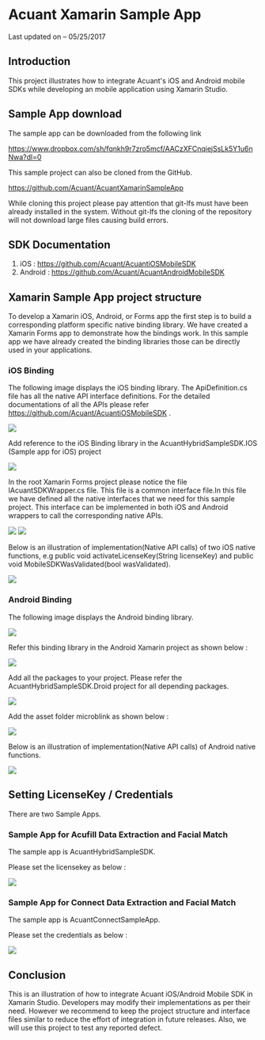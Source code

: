 # Acuant Xamarin Sample App

Last updated on – 05/25/2017


## Introduction

This project illustrates how to integrate Acuant's iOS and Android mobile SDKs while developing an mobile application using Xamarin Studio.

## Sample App download 

 The sample app can be downloaded from the following link 
 
 https://www.dropbox.com/sh/fqnkh9r7zro5mcf/AACzXFCnqiejSsLk5Y1u6nNwa?dl=0

This sample project can also be cloned from the GitHub.

https://github.com/Acuant/AcuantXamarinSampleApp

While cloning this project please pay attention that git-lfs must have been already installed in the system. Without git-lfs the cloning of the repository will not download large files causing build errors.


## SDK Documentation 

1.	iOS : https://github.com/Acuant/AcuantiOSMobileSDK
2.	Android : https://github.com/Acuant/AcuantAndroidMobileSDK

## Xamarin Sample App project structure

To develop a Xamarin iOS, Android, or Forms app the first step is to build a corresponding platform specific native binding library. We have created a Xamarin Forms app to demonstrate how the bindings work. In this sample app we have already created the binding libraries those can be directly used in your applications.

### iOS Binding

The following image displays the iOS binding library. The ApiDefinition.cs file has all the native API interface definitions. For the detailed documentations of all the APIs please refer https://github.com/Acuant/AcuantiOSMobileSDK . 

![](Documentation/Project-Structure-1.png)

Add reference to the iOS Binding library in the AcuantHybridSampleSDK.IOS (Sample app for iOS) project

![](Documentation/Project-Structure-2.png)

In the root Xamarin Forms project please notice the file IAcuantSDKWrapper.cs file. This file is a common interface file.In this file we have defined all the native interfaces that we need for this sample project. This interface can be implemented in both iOS and Android wrappers to call the corresponding native APIs.

![](Documentation/Project-Structure-3.png)  ![](Documentation/Project-Structure-4.png)


Below is an illustration of implementation(Native API calls) of two iOS native functions, e.g public void activateLicenseKey(String licenseKey) and public void MobileSDKWasValidated(bool wasValidated).

![](Documentation/Project-Structure-5.png)

### Android Binding

The following image displays the Android binding library.

![](Documentation/Project-Structure-6.png)

Refer this binding library in the Android Xamarin project as shown below :


![](Documentation/Project-Structure-7.png)

Add all the packages to your project. Please refer the AcuantHybridSampleSDK.Droid project for all depending packages.

![](Documentation/Project-Structure-8.png)

Add the asset folder microblink as shown below :

![](Documentation/Project-Structure-9.png)

Below is an illustration of implementation(Native API calls) of Android native functions.

![](Documentation/Project-Structure-10.png)

## Setting LicenseKey / Credentials

There are two Sample Apps. 

### Sample App for Acufill Data Extraction and Facial Match

The sample app is AcuantHybridSampleSDK.

Please set the licensekey as below :

![](Documentation/Acufil-Licensekey.png)

### Sample App for Connect Data Extraction and Facial Match

The sample app is AcuantConnectSampleApp.

Please set the credentials as below :

![](Documentation/Connect_credentails.png)

## Conclusion

This is an illustration of how to integrate Acuant iOS/Android Mobile SDK in Xamarin Studio. Developers may modify their implementations as per their need. However we recommend to keep the project structure and interface files similar to reduce the effort of integration in future releases. Also, we will use this project to test any reported defect.



